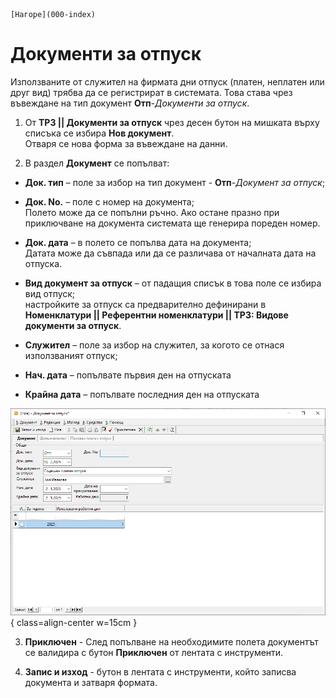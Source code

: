 ```{only} html
[Нагоре](000-index)
```

# Документи за отпуск

Използваните от служител на фирмата дни отпуск (платен, неплатен или друг вид) трябва да се регистрират в системата. Това става чрез въвеждане на тип документ **Отп**-*Документи за отпуск*.   

1) От **ТРЗ || Документи за отпуск** чрез десен бутон на мишката върху списъка се избира **Нов документ**.  
Отваря се нова форма за въвеждане на данни.  

2) В раздел **Документ** се попълват:  

 - **Док. тип** – поле за избор на тип документ - **Отп**-*Документ за отпуск*;  

 - **Док. No.** – поле с номер на документа;  
 Полето може да се попълни ръчно. Ако остане празно при приключване на документа системата ще генерира пореден номер.  

 - **Док. дата** – в полето се попълва дата на документа;  
 Датата може да съвпада или да се различава от началната дата на отпуска.  

 - **Вид документ за отпуск** – от падащия списък в това поле се избира вид отпуск;  
 настройките за отпуск са предварително дефинирани в **Номенклатури || Референтни номенклатури || ТРЗ: Видове документи за отпуск**.  

 - **Служител** – поле за избор на служител, за когото се отнася използваният отпуск;  

 - **Нач. дата** – попълвате първия ден на отпуската

 - **Крайна дата** – попълвате последния ден на отпуската

![](904-leave-documents1.png){ class=align-center w=15cm }

3) **Приключен** - След попълване на необходимите полета документът се валидира с бутон **Приключен** от лентата с инструменти.  

4) **Запис и изход** - бутон в лентата с инструменти, който записва документа и затваря формата.  
